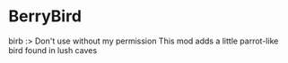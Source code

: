 # BerryBird
birb :>
Don't use without my permission 
This mod adds a little parrot-like bird found in lush caves
